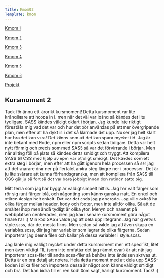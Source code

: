 ```yaml
---
Title: Kmom02
Template: kmom
---
```


<div class="kmom-container">
<div class="kmom-sidebar">
<a href="kmom01"><p class="sidebar-notchosen">Kmom 1</p></a>  
<a href="kmom02"><p class="sidebar-chosen">Kmom 2</p></a>  
<a href="kmom03"><p class="sidebar-notchosen">Kmom 3</p></a>  
<a href="kmom04"><p class="sidebar-notchosen">Kmom 4</p></a>  
<a href="kmom05"><p class="sidebar-notchosen">Kmom 5</p></a>  
<a href="kmom06"><p class="sidebar-notchosen">Kmom 6</p></a>  
<a href="kmom10"><p class="sidebar-notchosen">Projekt</p></a> 
</div> 

<div class="kmom-mainpage">
<h2>Kursmoment 2</h2>
<p>Tack för ännu ett lärorikt kursmoment! Detta kursmoment var lite krångligare att hoppa in i, men när det väl var igång så kändes det lite tydligare. 
SASS kändes väldigt oklart i början. Jag kunde inte riktigt föreställa mig vad det var och hur det bör användas på ett mer övergripande plan, men efter att ha dykt in i det så klarnade det upp. Nu ser jag helt klart hur bra det kan vara! Det känns som att det kan spara mycket tid.
Jag är inte bekant med Node, npm eller npm scripts sedan tidigare. Detta var helt nytt för mig och precis som med SASS så var det förvirrande i början. Men när allting föll på plats så kändes detta smidigt och tryggt. 
Att kompilera SASS till CSS med hjälp av npm var otroligt smidigt. Det kändes som ett extra steg i början, men efter att ha gått igenom hela processen så ser jag att det snarare drar ner på flertalet andra steg längre ner i processen. 
Det är ju lite svårare att kunna förhandsgranska, men att kompilera från SASS till CSS går ju så fort så det var bara jobbigt innan den rutinen satte sig. </p>
<p>Mitt tema som jag har byggt är väldigt simpelt hittils. Jag har valt färger som rör sig runt färgen blå, och någonting som känns ganska matt. En enkel och stilren design helt enkelt. Det var det enda jag planerade. Jag ville också ha olika färger mellan header, body och footer, men inte alltför olika. Så att de smälter ihop men ändå tydligt är olika ytor. 
Menyn och namnet på webbplatsen centrerades, men jag kan i senare kursmoment göra något finare här :) 
Min kod SASS valde jag att dela upp litegrann. Jag har givetvis style.scss, där det mesta finns. Men sedan så valde jag att även skapa en variables.scss, där jag har variabler som lagrar de olika färgerna. Sedan importerar jag denna filen och kallar på dessa variabler i style.scss. </p>
<p>Jag lärde mig väldigt mycket under detta kursmoment men ett specifikt, litet men även viktigt TIL (som inte omfattar det jag nämnt ovan) är att när jag importerar scss-filer till andra scss-filer så behövs inte ändelsen skrivas ut. Detta är en bra detalj att notera. 
Hela detta moment med att dela upp SASS-koden i olika filer och importera dessa är något som känns väldigt smidigt och bra. Det kan bidra till en ren kod! 
Som sagt, härligt kursmoment. Tack! :) </p>
</div>
</div>